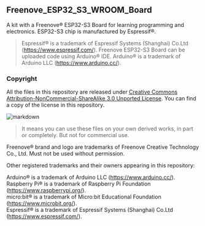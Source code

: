 ## Freenove_ESP32_S3_WROOM_Board

A kit with a Freenove® ESP32-S3 Board for learning programming and electronics.
ESP32-S3 chip is manufactured by Espressif®.
>Espressif® is a trademark of Espressif Systems (Shanghai) Co.Ltd (https://www.espressif.com/).
Freenove ESP32-S3 Board can be uploaded code using Arduino® IDE.
> Arduino® is a trademark of Arduino LLC (https://www.arduino.cc/).

### Copyright

All the files in this repository are released under [Creative Commons Attribution-NonCommercial-ShareAlike 3.0 Unported License](http://creativecommons.org/licenses/by-nc-sa/3.0/).
You can find a copy of the license in this repository.

![markdown](https://i.creativecommons.org/l/by-nc-sa/3.0/88x31.png)

> It means you can use these files on your own derived works, in part or completely. But not for commercial use.

Freenove® brand and logo are trademarks of Freenove Creative Technology Co., Ltd. Must not be used without permission.

Other registered trademarks and their owners appearing in this repository:

Arduino® is a trademark of Arduino LLC (https://www.arduino.cc/).  
Raspberry Pi® is a trademark of Raspberry Pi Foundation (https://www.raspberrypi.org/).  
micro:bit® is a trademark of Micro:bit Educational Foundation (https://www.microbit.org/).  
Espressif® is a trademark of Espressif Systems (Shanghai) Co.Ltd (https://www.espressif.com/).
